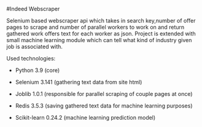 #Indeed Webscraper

Selenium based webscraper api which takes in search key,number of offer pages to scrape and number of parallel workers to work on and return gathered work offers text for each worker as json.
Project is extended with small machine learning module which can tell what kind of industry given job is associated with.

Used technologies:

- Python 3.9 (core)

- Selenium 3.141 (gathering text data from site html)

- Joblib 1.0.1 (responsible for parallel scraping of couple pages at once)

- Redis 3.5.3 (saving gathered text data for machine learning purposes)

- Scikit-learn 0.24.2 (machine learning prediction model)



